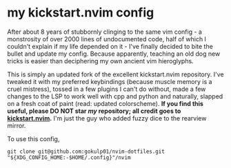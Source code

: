 # my kickstart.nvim config

After about 8 years of stubbornly clinging to the same vim config - a monstrosity of over 2000 lines of undocumented code, half of which I couldn't explain if my life depended on it - I've finally decided to bite the bullet and update my config. Because apparently, teaching an old dog new tricks is easier than deciphering my own ancient vim hieroglyphs.

This is simply an updated fork of the excellent kickstart.nvim repository. I've tweaked it with my preferred keybindings (because muscle memory is a cruel mistress), tossed in a few plugins I can't do without, made a few changes to the LSP to work well with cpp and python and naturally, slapped on a fresh coat of paint (read: updated colorscheme).  **If you find this useful, please DO NOT star _my_ repository; all credit goes to [kickstart.nvim](https://github.com/nvim-lua/kickstart.nvim?tab=readme-ov-file).** I'm just the guy who added fuzzy dice to the rearview mirror.


To use this config, 
```
git clone git@github.com:gokulp01/nvim-dotfiles.git "${XDG_CONFIG_HOME:-$HOME/.config}"/nvim
```

